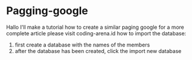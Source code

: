 # Pagging-google
Hallo I'll make a tutorial how to create a similar paging google
for a more complete article please visit coding-arena.id
how to import the database:
1. first create a database with the names of the members
2. after the database has been created, click the import new database
